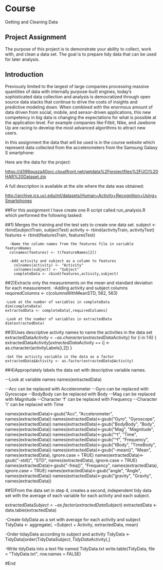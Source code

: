 # Course 
Getting and Cleaning Data

## Project Assignment
The purpose of this project is to demonstrate your ability to collect, work with, and clean a data set. The goal is to prepare tidy data that can be used for later analysis.

## Introduction
Previously limited to the largest of large companies processing massive quantities of data with internally purpose-built engines, today’s sophisticated data collection and analysis is democratized through open source data stacks that continue to drive the costs of insights and predictive modeling down. When combined with the enormous amount of data driven from social, mobile, and sensor-driven applications, this new competency in big data is changing the expectations for what is possible at the application level. For example companies like Fitbit, Nike, and Jawbone Up are racing to develop the most advanced algorithms to attract new users. 

In this assignment the data that will be used is in the course website which represent data collected from the accelerometers from the Samsung Galaxy S smartphone:

Here are the data for the project:

https://d396qusza40orc.cloudfront.net/getdata%2Fprojectfiles%2FUCI%20HAR%20Dataset.zip


A full description is available at the site where the data was obtained:

http://archive.ics.uci.edu/ml/datasets/Human+Activity+Recognition+Using+Smartphones 

##For this assignment I have create one R script called run_analysis.R which performed the following tasked: 

##1)  Merges the training and the test sets to create one data set.
      subject <- rbind(subjectTrain, subjectTest)
      activity <- rbind(activityTrain, activityTest)
      features <- rbind(featuresTrain, featuresTest)

      -Name the column names from the features file in variable featureNames
      colnames(features) <- t(featureNames[2])

      -Add activity and subject as a column to features
        colnames(activity) <- "Activity"
        colnames(subject) <- "Subject"
        completeData <- cbind(features,activity,subject)
        
##2)Extracts only the measurements on the mean and standard deviation for each measurement. 
    -Adding activity and subject columns
    requiredColumns <- c(columnsWithMeanSTD, 562, 563)

    -Look at the number of variables in completeData
    dim(completeData)
    extractedData <- completeData[,requiredColumns]

    -Look at the number of variables in extractedData
    dim(extractedData)
 
##3)Uses descriptive activity names to name the activities in the data set
    extractedData$Activity <- as.character(extractedData$Activity)
    for (i in 1:6)
    {
      extractedData$Activity[extractedData$Activity == i] <- as.character(activityLabels[i,2])
    }
    
    -Set the activity variable in the data as a factor
    extractedData$Activity <- as.factor(extractedData$Activity)

##4)Appropriately labels the data set with descriptive variable names. 

--Look at variable names
names(extractedData)

--Acc can be replaced with Accelerometer
--Gyro can be replaced with Gyroscope
--BodyBody can be replaced with Body
--Mag can be replaced with Magnitude
--Character 'f' can be replaced with Frequency
--Character 't' can be replaced with Time

names(extractedData)<-gsub("Acc", "Accelerometer", names(extractedData))
names(extractedData)<-gsub("Gyro", "Gyroscope", names(extractedData))
names(extractedData)<-gsub("BodyBody", "Body", names(extractedData))
names(extractedData)<-gsub("Mag", "Magnitude", names(extractedData))
names(extractedData)<-gsub("^t", "Time", names(extractedData))
names(extractedData)<-gsub("^f", "Frequency", names(extractedData))
names(extractedData)<-gsub("tBody", "TimeBody", names(extractedData))
names(extractedData)<-gsub("-mean()", "Mean", names(extractedData), ignore.case = TRUE)
names(extractedData)<-gsub("-std()", "STD", names(extractedData), ignore.case = TRUE)
names(extractedData)<-gsub("-freq()", "Frequency", names(extractedData), ignore.case = TRUE)
names(extractedData)<-gsub("angle", "Angle", names(extractedData))
names(extractedData)<-gsub("gravity", "Gravity", names(extractedData))

##5)From the data set in step 4, creates a second, independent tidy data set with the average of each variable for each activity and each subject.

extractedData$Subject <- as.factor(extractedData$Subject)
extractedData <- data.table(extractedData)

-Create tidyData as a set with average for each activity and subject
TidyData <- aggregate(. ~Subject + Activity, extractedData, mean)

-Order tidayData according to subject and activity
TidyData <- TidyData[order(TidyData$Subject,TidyData$Activity),]

-Write tidyData into a text file named TidyData.txt
write.table(TidyData, file = "TidyData.txt", row.names = FALSE)

#End 
